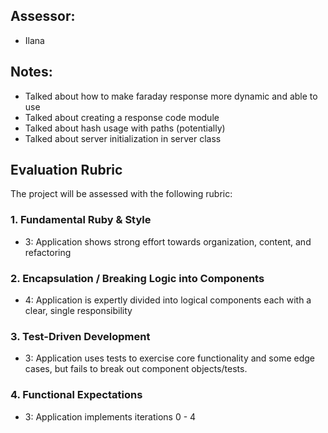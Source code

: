 ## Assessor:
- Ilana 
## Notes:
- Talked about how to make faraday response more dynamic and able to use
- Talked about creating a response code module 
- Talked about hash usage with paths (potentially)
- Talked about server initialization in server class

## Evaluation Rubric

The project will be assessed with the following rubric:

### 1. Fundamental Ruby & Style

*   3: Application shows strong effort towards organization, content, and refactoring

### 2. Encapsulation / Breaking Logic into Components

*   4: Application is expertly divided into logical components each with a clear, single responsibility

### 3. Test-Driven Development

*   3: Application uses tests to exercise core functionality and some edge cases, but fails to break out component objects/tests.

### 4. Functional Expectations

*   3: Application implements iterations 0 - 4
